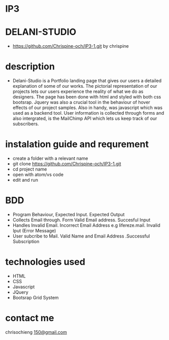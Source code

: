 # IP3
#  DELANI-STUDIO
* https://github.com/Chrispine-och/IP3-1.git by chrispine

# description
* Delani-Studio is a Portfolio landing page that gives our users a detailed explanation of some of our works. The pictorial representation of our projects lets our users experience the reality of what we do as designers. The page has been done with html and styled with both css bootsrap. Jquery was also a crucial tool in the behaviour of hover effects of our project samples. Also in handy, was javascript which was used as a backend tool. User information is collected through forms and also intergrated, is the MailChimp API which lets us keep track of our subscribers.

# instalation guide and requrement
* create a folder with a relevant name
* git clone  https://github.com/Chrispine-och/IP3-1.git
* cd project name
* open with atom/vs code
* edit and run

# BDD
* Program Behaviour,	Expected Input.	Expected Output
* Collects Email through. Form	Valid Email address.	Succesful Input
* Handles Invalid Email.	Incorrect Email Address e.g lifereze.mail.	Invalid Iput (Error Message)
* User subcribe to Mail.	Valid Name and Email Address	.Successful Subscription
# technologies used
* HTML
* CSS
* Javascript
* JQuery
* Bootsrap Grid System
# contact me
chrisochieng 150@gmail.com
